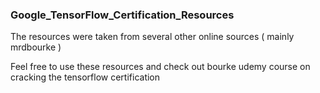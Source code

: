 ### Google_TensorFlow_Certification_Resources

The resources were taken from several other online sources ( mainly mrdbourke )

Feel free to use these resources and check out bourke udemy course on cracking the tensorflow certification
